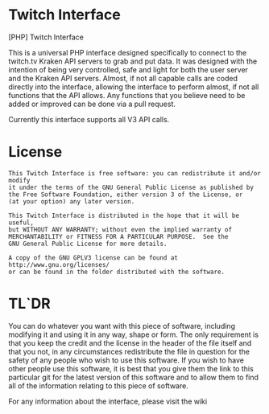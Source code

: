 Twitch Interface
================

[PHP] Twitch Interface

This is a universal PHP interface designed specifically to connect to the twitch.tv Kraken API servers to grab and put data.  It was designed with the intention of being very controlled, safe and light for both the user server and the Kraken API servers.  Almost, if not all capable calls are coded directly into the interface, allowing the interface to perform almost, if not all functions that the API allows.  Any functions that you believe need to be added or improved can be done via a pull request.

Currently this interface supports all V3 API calls.

License
================
    This Twitch Interface is free software: you can redistribute it and/or modify
    it under the terms of the GNU General Public License as published by
    the Free Software Foundation, either version 3 of the License, or
    (at your option) any later version.

    This Twitch Interface is distributed in the hope that it will be useful,
    but WITHOUT ANY WARRANTY; without even the implied warranty of
    MERCHANTABILITY or FITNESS FOR A PARTICULAR PURPOSE.  See the
    GNU General Public License for more details.

    A copy of the GNU GPLV3 license can be found at http://www.gnu.org/licenses/
    or can be found in the folder distributed with the software.

TL`DR
===============
You can do whatever you want with this piece of software, including modifying it and using it in any way, shape or form.  The only requirement is that you keep the credit and the license in the header of the file itself and that you not, in any circumstances redistribute the file in question for the safety of any people who wish to use this software.  If you wish to have other people use this software, it is best that you give them the link to this particular git for the latest version of this software and to allow them to find all of the information relating to this piece of software.

For any information about the interface, please visit the wiki
